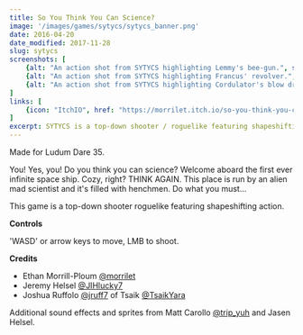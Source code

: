 ```yaml
---
title: So You Think You Can Science?
image: '/images/games/sytycs/sytycs_banner.png'
date: 2016-04-20
date_modified: 2017-11-28 
slug: sytycs
screenshots: [
    {alt: "An action shot from SYTYCS highlighting Lemmy's bee-gun.", src: "/images/games/sytycs/sytycs_0.png"},
    {alt: "An action shot from SYTYCS highlighting Francus' revolver.", src: "/images/games/sytycs/sytycs_1.png"},
    {alt: "An action shot from SYTYCS highlighting Cordulator's blow dryer.", src: "/images/games/sytycs/sytycs_2.png"},
]
links: [
    {icon: "ItchIO", href: "https://morrilet.itch.io/so-you-think-you-can-science"},
]
excerpt: SYTYCS is a top-down shooter / roguelike featuring shapeshifting action. Made for Ludum Dare 35.
---
```


Made for Ludum Dare 35.

You! Yes, you! Do you think you can science? Welcome aboard the first ever infinite space ship. Cozy, right? THINK AGAIN. This place is run by an alien mad scientist and it's filled with henchmen. Do what you must...

This game is a top-down shooter roguelike featuring shapeshifting action.

**Controls** 

'WASD' or arrow keys to move, LMB to shoot.

**Credits**

* Ethan Morrill-Ploum [@morrilet](https://twitter.com/morrilet)
* Jeremy Helsel [@JIHlucky7](https://twitter.com/JIHlucky7)
* Joshua Ruffolo [@jruff7](https://twitter.com/jruff7) of Tsaik [@TsaikYara](https://twitter.com/TsaikYara)

Additional sound effects and sprites from Matt Carollo [@trip_yuh](https://twitter.com/trip_yuh) and Jasen Helsel.